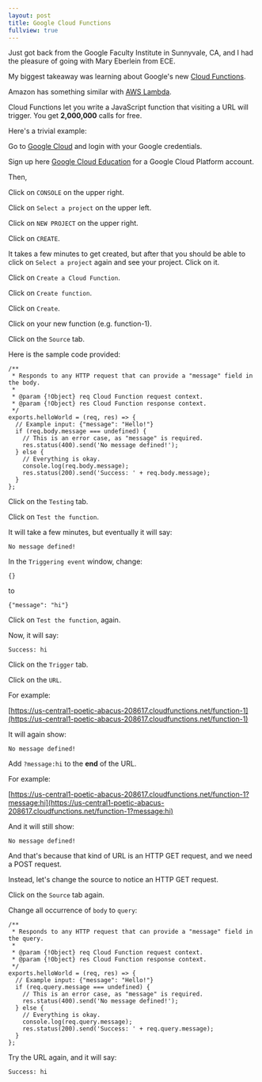 ```yaml
---
layout: post
title: Google Cloud Functions
fullview: true
---
```


Just got back from the Google Faculty Institute in Sunnyvale, CA, and I had the pleasure of going with Mary Eberlein from ECE.

My biggest takeaway was learning about Google's new [Cloud Functions](https://cloud.google.com/functions/).

Amazon has something similar with [AWS Lambda](https://aws.amazon.com/lambda/).

Cloud Functions let you write a JavaScript function that visiting a URL will trigger. You get **2,000,000** calls for free.

Here's a trivial example:

Go to [Google Cloud](https://cloud.google.com) and login with your Google credentials.

Sign up here [Google Cloud Education](https://cloud.google.com/edu/) for a Google Cloud Platform account.

Then,

Click on `CONSOLE` on the upper right.

Click on `Select a project` on the upper left.

Click on `NEW PROJECT` on the upper right.

Click on `CREATE`.

It takes a few minutes to get created, but after that you should be able to click on `Select a project` again and see your project. Click on it.

Click on `Create a Cloud Function`.

Click on `Create function`.

Click on `Create`.

Click on your new function (e.g. function-1).

Click on the `Source` tab.

Here is the sample code provided:

```
/**
 * Responds to any HTTP request that can provide a "message" field in the body.
 *
 * @param {!Object} req Cloud Function request context.
 * @param {!Object} res Cloud Function response context.
 */
exports.helloWorld = (req, res) => {
  // Example input: {"message": "Hello!"}
  if (req.body.message === undefined) {
    // This is an error case, as "message" is required.
    res.status(400).send('No message defined!');
  } else {
    // Everything is okay.
    console.log(req.body.message);
    res.status(200).send('Success: ' + req.body.message);
  }
};
```

Click on the `Testing` tab.

Click on `Test the function`.

It will take a few minutes, but eventually it will say:

```
No message defined!
```

In the `Triggering event` window, change:

```
{}
```

to

```
{"message": "hi"}
```

Click on `Test the function`, again.

Now, it will say:

```
Success: hi
```

Click on the `Trigger` tab.

Click on the `URL`.

For example:

[https://us-central1-poetic-abacus-208617.cloudfunctions.net/function-1](https://us-central1-poetic-abacus-208617.cloudfunctions.net/function-1)

It will again show:

```
No message defined!
```

Add `?message:hi` to the **end** of the URL.

For example:

[https://us-central1-poetic-abacus-208617.cloudfunctions.net/function-1?message:hi](https://us-central1-poetic-abacus-208617.cloudfunctions.net/function-1?message:hi)

And it will still show:

```
No message defined!
```

And that's because that kind of URL is an HTTP GET request, and we need a POST request.

Instead, let's change the source to notice an HTTP GET request.

Click on the `Source` tab again.

Change all occurrence of `body` to `query`:

```
/**
 * Responds to any HTTP request that can provide a "message" field in the query.
 *
 * @param {!Object} req Cloud Function request context.
 * @param {!Object} res Cloud Function response context.
 */
exports.helloWorld = (req, res) => {
  // Example input: {"message": "Hello!"}
  if (req.query.message === undefined) {
    // This is an error case, as "message" is required.
    res.status(400).send('No message defined!');
  } else {
    // Everything is okay.
    console.log(req.query.message);
    res.status(200).send('Success: ' + req.query.message);
  }
};
```

Try the URL again, and it will say:

```
Success: hi
```
